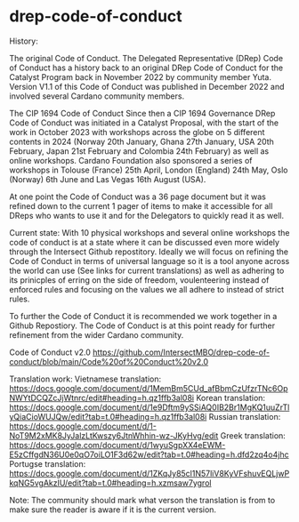 # drep-code-of-conduct

History:

The original Code of Conduct.
The Delegated Representative (DRep) Code of Conduct has a history back to an original DRep Code of Conduct for the Catalyst Program back in November 2022 by community member Yuta. Version V1.1 of this Code of Conduct was published in December 2022 and involved several Cardano community members. 

The CIP 1694 Code of Conduct
Since then a CIP 1694 Governance DRep Code of Conduct was initiated in a Catalyst Proposal, with the start of the work in October 2023 with workshops across the globe on 5 different contents in 2024 (Norway 20th January, Ghana 27th January, USA 20th February, Japan 21st February and Colombia 24th February) as well as online workshops. Cardano Foundation also sponsored a series of workshops in Tolouse (France) 25th April, London (England) 24th May, Oslo (Norway) 6th June and Las Vegas 16th August (USA). 

At one point the Code of Conduct was a 36 page document but it was refined down to the current 1 pager of items to make it accessible for all DReps who wants to use it and for the Delegators to quickly read it as well.

Current state:
With 10 physical workshops and several online workshops the code of conduct is at a state where it can be discussed even more widely through the Intersect Github repostitory. Ideally we will focus on refining the Code of Conduct in terms of universal language so it is a tool anyone across the world can use (See links for current translations) as well as adhering to its prinicples of erring on the side of freedom, voulenteering instead of enforced rules and focusing on the values we all adhere to instead of strict rules. 

To further the Code of Conduct it is recommended we work together in a Github Repostiory. The Code of Conduct is at this point ready for further refinement from the wider Cardano community. 

Code of Conduct v2.0
https://github.com/IntersectMBO/drep-code-of-conduct/blob/main/Code%20of%20Conduct%20v2.0

Translation work:
Vietnamese translation: https://docs.google.com/document/d/1MemBm5CUd_afBbmCzUfzrTNc6OpNWYtDCQZcJjWtnrc/edit#heading=h.qz1ffb3al08i
Korean translation: https://docs.google.com/document/d/1e9Dftm9ySSiAQ0IB2Br1MgKQ1uuZrTlyQiaCioWUJQw/edit?tab=t.0#heading=h.qz1ffb3al08i
Russian translation: https://docs.google.com/document/d/1-NoT9M2xMK8JyJalzLtKwszy6JtnWhhin-wz-JKyHvg/edit
Greek translation: https://docs.google.com/document/d/1wyuSgpXX4eEWM-E5zCffgdN36U0e0qO7oiLO1F3d62w/edit?tab=t.0#heading=h.dfd2zq4o4jhc
Portugse translation: https://docs.google.com/document/d/1ZKqJy85cl1N57liV8KyVFshuvEQLjwPkqNG5vgAkzIU/edit?tab=t.0#heading=h.xzmsaw7ygrol

Note: The community should mark what verson the translation is from to make sure the reader is aware if it is the current version. 
